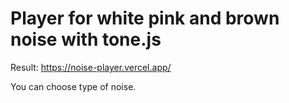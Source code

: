 # Player for white pink and brown noise with tone.js

Result: https://noise-player.vercel.app/

You can choose type of noise.